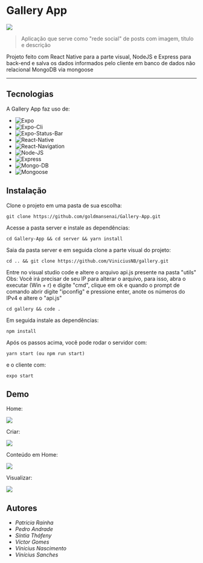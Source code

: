 <p align="center">
<h1>Gallery App</h1> 
<img src="./assets/gallery.jpg" />
</p>

> Aplicação que serve como "rede social" de posts com imagem, título e descrição

Projeto feito com React Native para a parte visual, NodeJS e Express para back-end e salva os dados informados pelo cliente em banco de dados não relacional MongoDB via mongoose

---

## Tecnologias

A Gallery App faz uso de:

* ![Expo][expo]
* ![Expo-Cli][expo-cli]
* ![Expo-Status-Bar][expo-status-bar]
* ![React-Native][react-native]
* ![React-Navigation][react-navigation]
* ![Node-JS][node-js]
* ![Express][express]
* ![Mongo-DB][mongodb]
* ![Mongoose][mongoose]

## Instalação

Clone o projeto em uma pasta de sua escolha:
```
git clone https://github.com/goldmansenai/Gallery-App.git
```

Acesse a pasta server e instale as dependências:
```
cd Gallery-App && cd server && yarn install
```

Saia da pasta server e em seguida clone a parte visual do projeto:
```
cd .. && git clone https://github.com/ViniciusNB/gallery.git
```

Entre no visual studio code e altere o arquivo api.js presente na pasta "utils"
Obs: Você irá precisar de seu IP para alterar o arquivo, para isso, abra o executar (Win + r) e digite "cmd", clique em ok e quando o prompt de comando abrir digite "ipconfig" e pressione enter, anote os números do IPv4 e altere o "api.js"
```
cd gallery && code .
```

Em seguida instale as dependências:
```
npm install
```

Após os passos acima, você pode rodar o servidor com:
```
yarn start (ou npm run start)
```
e o cliente com:
```
expo start
```

## Demo
<p>
Home:
</p>
<img src="./assets/Home.jpg"/>
<p>
Criar:
</p>
<img src="./assets/Criar.jpg"/>
<p>
Conteúdo em Home:
</p>
<img src="./assets/Home02.jpg"/>
<p>
Visualizar:
</p>
<img src="./assets/Visualizar.jpg"/>

## Autores

* *Patricia Rainha*
* *Pedro Andrade*
* *Síntia Tháfeny*
* *Victor Gomes*
* *Vinicius Nascimento*
* *Vinícius Sanches*

<!-- Imagens e Badges -->
[expo]: https://img.shields.io/badge/Expo-44.0.0-blue?style=for-the-badge
[expo-cli]: https://img.shields.io/badge/Expo_CLI-%5E5.1.2-blue?style=for-the-badge
[expo-status-bar]: https://img.shields.io/badge/Expo_Status_Bar-~1.2.0-blue?style=for-the-badge
[react-native]: https://img.shields.io/badge/React_Native-~0.64.3-blue?style=for-the-badge
[react-navigation]: https://img.shields.io/badge/React_Navigation-~6.x-blue?style=for-the-badge
[node-js]: https://img.shields.io/badge/NodeJS-^14.17.6-blue?style=for-the-badge
[express]: https://img.shields.io/badge/Express-^4.17.3-blue?style=for-the-badge
[mongodb]: https://img.shields.io/badge/MongoDB-5.0.8-blue?style=for-the-badge
[mongoose]: https://img.shields.io/badge/Mongoose-^6.2.8-blue?style=for-the-badge
